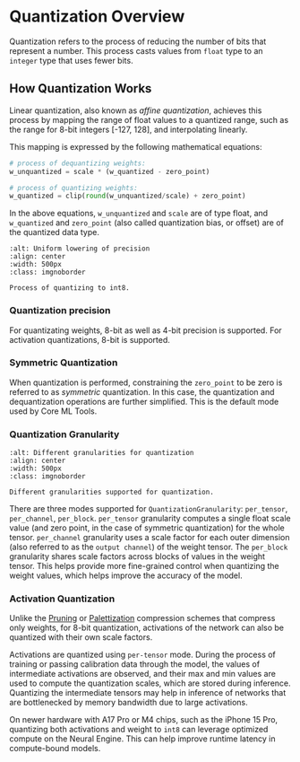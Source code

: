 # Quantization Overview

Quantization refers to the process of reducing the number of bits that represent a number. This process casts values from `float` type to an `integer` type that uses fewer bits.

## How Quantization Works

Linear quantization, also known as _affine quantization_, achieves this process by mapping the range of float values to a quantized range, such as the range for 8-bit integers [-127, 128], and interpolating linearly.

This mapping is expressed by the following mathematical equations:

```python
# process of dequantizing weights:
w_unquantized = scale * (w_quantized - zero_point)

# process of quantizing weights:
w_quantized = clip(round(w_unquantized/scale) + zero_point)
```

In the above equations, `w_unquantized` and `scale` are of type float, and `w_quantized` and `zero_point` (also called quantization bias, or offset) are of the quantized data type.  

```{figure} images/quantization-technique.png
:alt: Uniform lowering of precision
:align: center
:width: 500px
:class: imgnoborder

Process of quantizing to int8.
```

### Quantization precision

For quantizating weights, 8-bit as well as 4-bit precision is supported. For activation quantizations, 8-bit is supported.

### Symmetric Quantization

When quantization is performed, constraining the `zero_point` to be zero is referred to as _symmetric_ quantization. In this case, the quantization and dequantization operations are further simplified. This is the default mode used by Core ML Tools. 

### Quantization Granularity

```{figure} images/quantization-granularities.png
:alt: Different granularities for quantization
:align: center
:width: 500px
:class: imgnoborder

Different granularities supported for quantization.
```

There are three modes supported for `QuantizationGranularity`: `per_tensor`, `per_channel`, `per_block`. `per_tensor` granularity computes a single float scale value (and zero point, in the case of symmetric quantization) for the whole tensor. `per_channel` granularity uses a scale factor for each outer dimension (also referred to as the `output channel`) of the weight tensor. The `per_block` granularity shares scale factors across blocks of values in the weight tensor. This helps provide more fine-grained control when quantizing the weight values, which helps improve the accuracy of the model.

### Activation Quantization

Unlike the [Pruning](opt-pruning) or [Palettization](opt-palettization) compression schemes 
that compress only weights, for 8-bit quantization, activations 
of the network can also be quantized with their own scale factors.

Activations are quantized using `per-tensor` mode. During the process of training or passing calibration data through the model, the values of intermediate activations are observed, and their max and min values are used to compute the quantization scales, which are stored during inference. Quantizing the intermediate tensors may help in inference of networks that are bottlenecked by memory bandwidth due to large activations.

On newer hardware with A17 Pro or M4 chips, such as the iPhone 15 Pro, quantizing both activations and weight to `int8` can leverage optimized compute on the Neural Engine. This can help improve runtime latency in compute-bound models.

